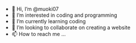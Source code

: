 - 👋 Hi, I’m @muoki07
- 👀 I’m interested in coding and programming
- 🌱 I’m currently learning coding
- 💞️ I’m looking to collaborate on creating a website
- 📫 How to reach me ...

<!---
muoki07/muoki07 is a ✨ special ✨ repository because its `README.md` (this file) appears on your GitHub profile.
You can click the Preview link to take a look at your changes.
--->
